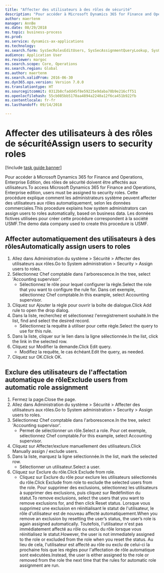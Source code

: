 ```yaml
--- 
title: "Affecter des utilisateurs à des rôles de sécurité"
description: "Pour accéder à Microsoft Dynamics 365 for Finance and Operations, Enterprise Edition, des rôles de sécurité doivent être affectés aux utilisateurs."
author: maertenm
manager: AnnBe
ms.date: 08/29/2018
ms.topic: business-process
ms.prod: 
ms.service: dynamics-ax-applications
ms.technology: 
ms.search.form: SysSecRolesEditUsers, SysSecAssignmentQueryLookup, SysQueryForm, SysSecRoleExcludeUsers
audience: Application User
ms.reviewer: margoc
ms.search.scope: Core, Operations
ms.search.region: Global
ms.author: maertenm
ms.search.validFrom: 2016-06-30
ms.dyn365.ops.version: Version 7.0.0
ms.translationtype: HT
ms.sourcegitcommit: 0312b8cfadd45f8e59225e9daba78b9e216cff51
ms.openlocfilehash: 55cb085bb5170aa4894a2240a12f6ca451b922fb
ms.contentlocale: fr-fr
ms.lasthandoff: 09/14/2018

---
```

# <a name="assign-users-to-security-roles"></a><span data-ttu-id="bf326-103">Affecter des utilisateurs à des rôles de sécurité</span><span class="sxs-lookup"><span data-stu-id="bf326-103">Assign users to security roles</span></span>

[!include [task guide banner](../../includes/task-guide-banner.md)]

<span data-ttu-id="bf326-104">Pour accéder à Microsoft Dynamics 365 for Finance and Operations, Enterprise Edition, des rôles de sécurité doivent être affectés aux utilisateurs.</span><span class="sxs-lookup"><span data-stu-id="bf326-104">To access Microsoft Dynamics 365 for Finance and Operations, Enterprise edition, users must be assigned to security roles.</span></span> <span data-ttu-id="bf326-105">Cette procédure explique comment les administrateurs système peuvent affecter des utilisateurs aux rôles automatiquement, selon les données commerciales.</span><span class="sxs-lookup"><span data-stu-id="bf326-105">This procedure explains how system administrators can assign users to roles automatically, based on business data.</span></span> <span data-ttu-id="bf326-106">Les données fictives utilisées pour créer cette procédure correspondent à la société USMF.</span><span class="sxs-lookup"><span data-stu-id="bf326-106">The demo data company used to create this procedure is USMF.</span></span>


## <a name="automatically-assign-users-to-roles"></a><span data-ttu-id="bf326-107">Affecter automatiquement des utilisateurs à des rôles</span><span class="sxs-lookup"><span data-stu-id="bf326-107">Automatically assign users to roles</span></span>
1. <span data-ttu-id="bf326-108">Allez dans Administration du système > Sécurité > Affecter des utilisateurs aux rôles.</span><span class="sxs-lookup"><span data-stu-id="bf326-108">Go to System administration > Security > Assign users to roles.</span></span>
2. <span data-ttu-id="bf326-109">Sélectionnez Chef comptable dans l'arborescence.</span><span class="sxs-lookup"><span data-stu-id="bf326-109">In the tree, select 'Accounting supervisor'.</span></span>
    * <span data-ttu-id="bf326-110">Sélectionnez le rôle pour lequel configurer la règle.</span><span class="sxs-lookup"><span data-stu-id="bf326-110">Select the role that you want to configure the rule for.</span></span> <span data-ttu-id="bf326-111">Dans cet exemple, sélectionnez Chef comptable.</span><span class="sxs-lookup"><span data-stu-id="bf326-111">In this example, select Accounting supervisor.</span></span>  
3. <span data-ttu-id="bf326-112">Cliquez sur Ajouter la règle pour ouvrir la boîte de dialogue.</span><span class="sxs-lookup"><span data-stu-id="bf326-112">Click Add rule to open the drop dialog.</span></span>
4. <span data-ttu-id="bf326-113">Dans la liste, recherchez et sélectionnez l'enregistrement souhaité.</span><span class="sxs-lookup"><span data-stu-id="bf326-113">In the list, find and select the desired record.</span></span>
    * <span data-ttu-id="bf326-114">Sélectionnez la requête à utiliser pour cette règle.</span><span class="sxs-lookup"><span data-stu-id="bf326-114">Select the query to use for this rule.</span></span>  
5. <span data-ttu-id="bf326-115">Dans la liste, cliquer sur le lien dans la ligne sélectionnée.</span><span class="sxs-lookup"><span data-stu-id="bf326-115">In the list, click the link in the selected row.</span></span>
6. <span data-ttu-id="bf326-116">Cliquez sur Modifier la demande.</span><span class="sxs-lookup"><span data-stu-id="bf326-116">Click Edit query.</span></span>
    * <span data-ttu-id="bf326-117">Modifiez la requête, le cas échéant.</span><span class="sxs-lookup"><span data-stu-id="bf326-117">Edit the query, as needed.</span></span>  
7. <span data-ttu-id="bf326-118">Cliquez sur OK.</span><span class="sxs-lookup"><span data-stu-id="bf326-118">Click OK.</span></span>

## <a name="exclude-users-from-automatic-role-assignment"></a><span data-ttu-id="bf326-119">Exclure des utilisateurs de l'affectation automatique de rôle</span><span class="sxs-lookup"><span data-stu-id="bf326-119">Exclude users from automatic role assignment</span></span>
1. <span data-ttu-id="bf326-120">Fermez la page.</span><span class="sxs-lookup"><span data-stu-id="bf326-120">Close the page.</span></span>
2. <span data-ttu-id="bf326-121">Allez dans Administration du système > Sécurité > Affecter des utilisateurs aux rôles.</span><span class="sxs-lookup"><span data-stu-id="bf326-121">Go to System administration > Security > Assign users to roles.</span></span>
3. <span data-ttu-id="bf326-122">Sélectionnez Chef comptable dans l'arborescence.</span><span class="sxs-lookup"><span data-stu-id="bf326-122">In the tree, select 'Accounting supervisor'.</span></span>
    * <span data-ttu-id="bf326-123">Permet de sélectionner un rôle.</span><span class="sxs-lookup"><span data-stu-id="bf326-123">Select a role.</span></span> <span data-ttu-id="bf326-124">Pour cet exemple, sélectionnez Chef comptable.</span><span class="sxs-lookup"><span data-stu-id="bf326-124">For this example, select Accounting supervisor.</span></span>  
4. <span data-ttu-id="bf326-125">Cliquez sur Affecter/exclure manuellement des utilisateurs.</span><span class="sxs-lookup"><span data-stu-id="bf326-125">Click Manually assign / exclude users.</span></span>
5. <span data-ttu-id="bf326-126">Dans la liste, marquez la ligne sélectionnée.</span><span class="sxs-lookup"><span data-stu-id="bf326-126">In the list, mark the selected row.</span></span>
    * <span data-ttu-id="bf326-127">Sélectionner un utilisateur.</span><span class="sxs-lookup"><span data-stu-id="bf326-127">Select a user.</span></span>  
6. <span data-ttu-id="bf326-128">Cliquez sur Exclure du rôle.</span><span class="sxs-lookup"><span data-stu-id="bf326-128">Click Exclude from role.</span></span>
    * <span data-ttu-id="bf326-129">Cliquez sur Exclure du rôle pour exclure les utilisateurs sélectionnés du rôle.</span><span class="sxs-lookup"><span data-stu-id="bf326-129">Click Exclude from role to exclude the selected users from the role.</span></span> <span data-ttu-id="bf326-130">Pour supprimer des exclusions, sélectionnez les utilisateurs à supprimer des exclusions, puis cliquez sur Redéfinition du statut.</span><span class="sxs-lookup"><span data-stu-id="bf326-130">To remove exclusions, select the users that you want to remove exclusions for, and then click Reset status.</span></span> <span data-ttu-id="bf326-131">Lorsque vous supprimez une exclusion en réinitialisant le statut de l'utilisateur, le rôle d'utilisateur est de nouveau affecté automatiquement.</span><span class="sxs-lookup"><span data-stu-id="bf326-131">When you remove an exclusion by resetting the user’s status, the user’s role is again assigned automatically.</span></span> <span data-ttu-id="bf326-132">Toutefois, l'utilisateur n'est pas immédiatement affecté au rôle ou exclu du rôle lorsque vous réinitialisez le statut.</span><span class="sxs-lookup"><span data-stu-id="bf326-132">However, the user is not immediately assigned to the role or excluded from the role when you reset the status.</span></span> <span data-ttu-id="bf326-133">Au lieu de cela, l'utilisateur est affecté au rôle ou exclu de celui-ci la prochaine fois que les règles pour l'affectation de rôle automatique sont exécutées.</span><span class="sxs-lookup"><span data-stu-id="bf326-133">Instead, the user is either assigned to the role or removed from the role the next time that the rules for automatic role assignment are run.</span></span>  


